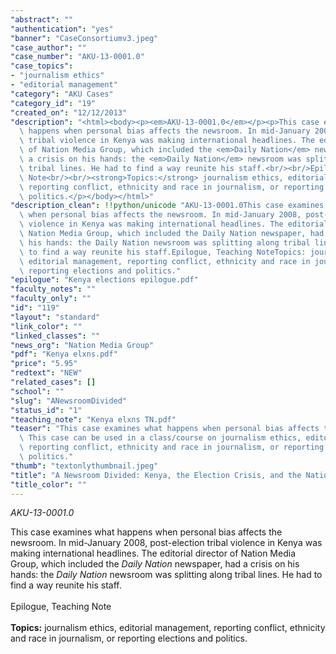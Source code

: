 ```yaml
---
"abstract": ""
"authentication": "yes"
"banner": "CaseConsortiumv3.jpeg"
"case_author": ""
"case_number": "AKU-13-0001.0"
"case_topics":
- "journalism ethics"
- "editorial management"
"category": "AKU Cases"
"category_id": "19"
"created_on": "12/12/2013"
"description": "<html><body><p><em>AKU-13-0001.0</em></p><p>This case examines what\
  \ happens when personal bias affects the newsroom. In mid-January 2008, post-election\
  \ tribal violence in Kenya was making international headlines. The editorial director\
  \ of Nation Media Group, which included the <em>Daily Nation</em> newspaper, had\
  \ a crisis on his hands: the <em>Daily Nation</em> newsroom was splitting along\
  \ tribal lines. He had to find a way reunite his staff.<br/><br/>Epilogue, Teaching\
  \ Note<br/><br/><strong>Topics:</strong> journalism ethics, editorial management,\
  \ reporting conflict, ethnicity and race in journalism, or reporting elections and\
  \ politics.</p></body></html>"
"description_clean": !!python/unicode "AKU-13-0001.0This case examines what happens\
  \ when personal bias affects the newsroom. In mid-January 2008, post-election tribal\
  \ violence in Kenya was making international headlines. The editorial director of\
  \ Nation Media Group, which included the Daily Nation newspaper, had a crisis on\
  \ his hands: the Daily Nation newsroom was splitting along tribal lines. He had\
  \ to find a way reunite his staff.Epilogue, Teaching NoteTopics: journalism ethics,\
  \ editorial management, reporting conflict, ethnicity and race in journalism, or\
  \ reporting elections and politics."
"epilogue": "Kenya elections epilogue.pdf"
"faculty_notes": ""
"faculty_only": ""
"id": "119"
"layout": "standard"
"link_color": ""
"linked_classes": ""
"news_org": "Nation Media Group"
"pdf": "Kenya elxns.pdf"
"price": "5.95"
"redtext": "NEW"
"related_cases": []
"school": ""
"slug": "ANewsroomDivided"
"status_id": "1"
"teaching_note": "Kenya elxns TN.pdf"
"teaser": "This case examines what happens when personal bias affects the newsroom.\
  \ This case can be used in a class/course on journalism ethics, editorial management,\
  \ reporting conflict, ethnicity and race in journalism, or reporting elections and\
  \ politics."
"thumb": "textonlythumbnail.jpeg"
"title": "A Newsroom Divided: Kenya, the Election Crisis, and the Nation Media Group"
"title_color": ""
---
```

<html><body><p><em>AKU-13-0001.0</em></p><p>This case examines what happens when personal bias affects the newsroom. In mid-January 2008, post-election tribal violence in Kenya was making international headlines. The editorial director of Nation Media Group, which included the <em>Daily Nation</em> newspaper, had a crisis on his hands: the <em>Daily Nation</em> newsroom was splitting along tribal lines. He had to find a way reunite his staff.<br/><br/>Epilogue, Teaching Note<br/><br/><strong>Topics:</strong> journalism ethics, editorial management, reporting conflict, ethnicity and race in journalism, or reporting elections and politics.</p></body></html>
